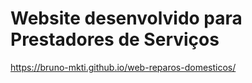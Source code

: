 # Website desenvolvido para Prestadores de Serviços
https://bruno-mkti.github.io/web-reparos-domesticos/
